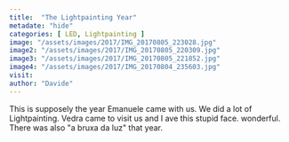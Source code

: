 ```yaml
---
title:  "The Lightpainting Year"
metadate: "hide"
categories: [ LED, Lightpainting ]
image: "/assets/images/2017/IMG_20170805_223028.jpg"
image2: "/assets/images/2017/IMG_20170805_220309.jpg"
image3: "/assets/images/2017/IMG_20170805_221852.jpg"
image4: "/assets/images/2017/IMG_20170804_235603.jpg"
visit: 
author: "Davide"
---
```


This is supposely the year Emanuele came with us. 
We did a lot of Lightpainting. 
Vedra came to visit us and I ave this stupid face. wonderful. 
There was also "a bruxa da luz" that year.